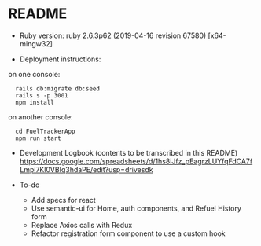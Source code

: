 # README

* Ruby version: ruby 2.6.3p62 (2019-04-16 revision 67580) [x64-mingw32]

* Deployment instructions:

on one console:
```
  rails db:migrate db:seed
  rails s -p 3001
  npm install
```

on another console:
```
  cd FuelTrackerApp
  npm run start
```

* Development Logbook (contents to be transcribed in this README) 
https://docs.google.com/spreadsheets/d/1hs8iJfz_pEagrzLUYfqFdCA7fLmpi7Kl0VBIq3hdaPE/edit?usp=drivesdk

* To-do

  * Add specs for react
  * Use semantic-ui for Home, auth components, and Refuel History form
  * Replace Axios calls with Redux
  * Refactor registration form component to use a custom hook
